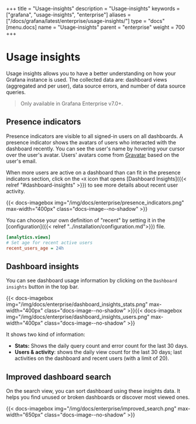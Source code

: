 +++
title = "Usage-insights"
description = "Usage-insights"
keywords = ["grafana", "usage-insights", "enterprise"]
aliases = ["/docs/grafana/latest/enterprise/usage-insights/"]
type = "docs"
[menu.docs]
name = "Usage-insights"
parent = "enterprise"
weight = 700
+++

# Usage insights

Usage insights allows you to have a better understanding on how your Grafana instance is used. The collected data are: dashboard views (aggregated and per user), data source errors, and number of data source queries.

> Only available in Grafana Enterprise v7.0+.

## Presence indicators

Presence indicators are visible to all signed-in users on all dashboards. A presence indicator shows the avatars of users who interacted with the dashboard recently. You can see the user's name by hovering your cursor over the user's avatar. Users' avatars come from [Gravatar](https://gravatar.com) based on the user's email.

When more users are active on a dashboard than can fit in the presence indicators section, click on the `+X` icon that opens [Dashboard Insights]({{< relref "#dashboard-insights" >}}) to see more details about recent user activity. 

{{< docs-imagebox img="/img/docs/enterprise/presence_indicators.png" max-width="400px" class="docs-image--no-shadow" >}}

You can choose your own definition of "recent" by setting it in the [configuration]({{< relref "../installation/configuration.md">}}) file.

```ini
[analytics.views]
# Set age for recent active users
recent_users_age = 24h
```

## Dashboard insights

You can see dashboard usage information by clicking on the `Dashboard insights` button in the top bar.

{{< docs-imagebox img="/img/docs/enterprise/dashboard_insights_stats.png" max-width="400px" class="docs-image--no-shadow" >}}{{< docs-imagebox img="/img/docs/enterprise/dashboard_insights_users.png" max-width="400px" class="docs-image--no-shadow" >}}

It shows two kind of information:

- **Stats:** Shows the daily query count and error count for the last 30 days.
- **Users & activity**: shows the daily view count for the last 30 days; last activities on the dashboard and recent users (with a limit of 20).

## Improved dashboard search

On the search view, you can sort dashboard using these insights data. It helps you find unused or broken dashboards or discover most viewed ones.

{{< docs-imagebox img="/img/docs/enterprise/improved_search.png" max-width="650px" class="docs-image--no-shadow" >}}

